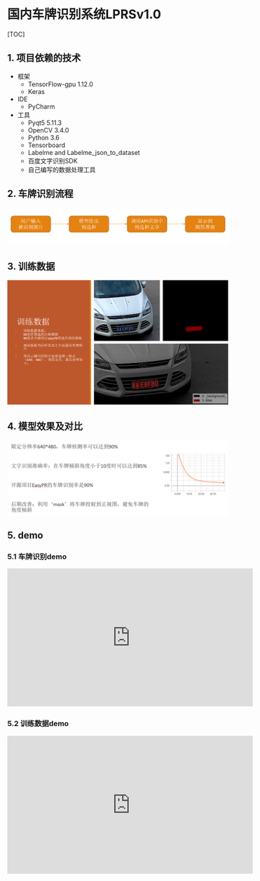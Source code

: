 # 国内车牌识别系统LPRSv1.0
[TOC]

## 1. 项目依赖的技术

- 框架
  - TensorFlow-gpu 1.12.0
  - Keras
- IDE
  - PyCharm
- 工具
  - Pyqt5 5.11.3
  - OpenCV 3.4.0
  - Python 3.6
  - Tensorboard
  - Labelme and Labelme_json_to_dataset
  - 百度文字识别SDK
  - 自己编写的数据处理工具

## 2. 车牌识别流程

![1552562529249](images/1552562529249.png)

## 3. 训练数据

![1552562599079](images/1552562599079.png)



## 4. 模型效果及对比

![1552562711629](images/1552562711629.png)

## 5. demo

### 5.1 车牌识别demo

<iframe width="560" height="315" src="https://www.youtube.com/embed/hl3dR3F_fTw" frameborder="0" allow="accelerometer; autoplay; encrypted-media; gyroscope; picture-in-picture" allowfullscreen></iframe>

### 5.2 训练数据demo

<iframe width="560" height="315" src="https://www.youtube.com/embed/ejMba90SIZU" frameborder="0" allow="accelerometer; autoplay; encrypted-media; gyroscope; picture-in-picture" allowfullscreen></iframe>

